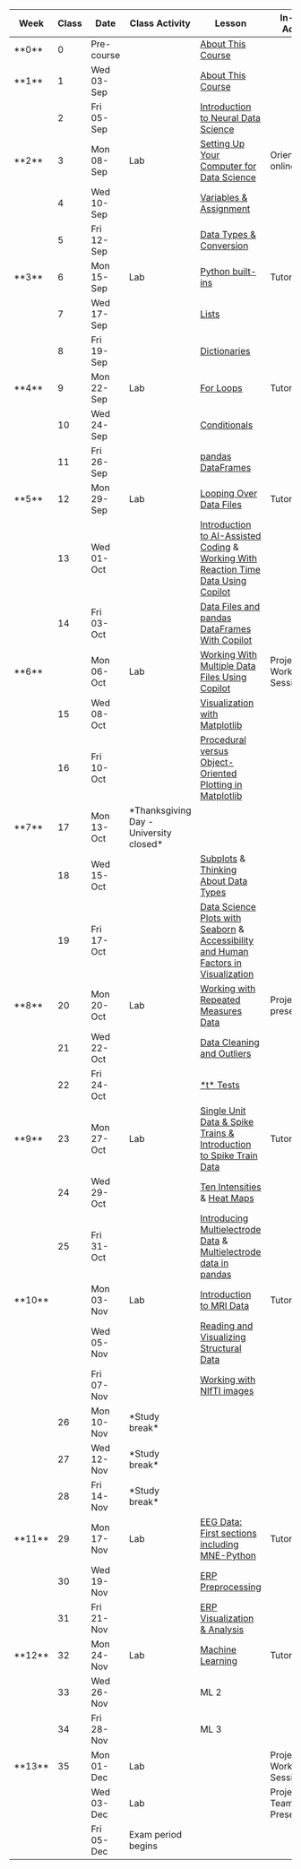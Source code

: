 | Week       | Class | Date       | Class Activity                           | Lesson                                                                                                                                                                                                          | In-Class Activity            | Work Due                  |
| ---------- | ----- | ---------- | ---------------------------------------- | --------------------------------------------------------------------------------------------------------------------------------------------------------------------------------------------------------------- | ---------------------------- | ------------------------- |
| \*\*0\*\*  | 0     | Pre-course |                                          | [About This Course](https://neuraldatascience.io/1/why.html)                                                                                                                                                    |                              |                           |
| \*\*1\*\*  | 1     | Wed 03-Sep |                                          | [About This Course](https://neuraldatascience.io/1-intro/why.html)                                                                                                                                              |                              |                           |
|            | 2     | Fri 05-Sep |                                          | [Introduction to Neural Data Science](https://neuraldatascience.io/2-nds/introduction.html)                                                                                                                     |                              | Quiz 1                    |
| \*\*2\*\*  | 3     | Mon 08-Sep | Lab                                      | [Setting Up Your Computer for Data Science](https://neuraldatascience.io/2b-setup/introduction.html)                                                                                                            | Orientation to online tools  |                           |
|            | 4     | Wed 10-Sep |                                          | [Variables & Assignment](https://neuraldatascience.io/3/variables-and-assignment.html)                                                                                                                          |                              |                           |
|            | 5     | Fri 12-Sep |                                          | [Data Types & Conversion](https://neuraldatascience.io/3/types-conversion.html)                                                                                                                                 |                              | Assignment 1              |
| \*\*3\*\*  | 6     | Mon 15-Sep | Lab                                      | [Python built-ins](https://neuraldatascience.io/3/built-in.html)                                                                                                                                                | Tutorial                     |                           |
|            | 7     | Wed 17-Sep |                                          | [Lists](https://neuraldatascience.io/3/lists.html)                                                                                                                                                              |                              |                           |
|            | 8     | Fri 19-Sep |                                          | [Dictionaries](https://neuraldatascience.io/3/dictionaries.html)                                                                                                                                                |                              | Assignment 2              |
| \*\*4\*\*  | 9     | Mon 22-Sep | Lab                                      | [For Loops](https://neuraldatascience.io/3/for-loops.html)                                                                                                                                                      | Tutorial                     |                           |
|            | 10    | Wed 24-Sep |                                          | [Conditionals](https://neuraldatascience.io/3/conditionals.html)                                                                                                                                                |                              |                           |
|            | 11    | Fri 26-Sep |                                          | [pandas DataFrames](https://neuraldatascience.io/3/pandas-dataframes.html)                                                                                                                                      |                              |                           |
| \*\*5\*\*  | 12    | Mon 29-Sep | Lab                                      | [Looping Over Data Files](https://neuraldatascience.io/3/looping-data-files.html)                                                                                                                               | Tutorial                     |                           |
|            | 13    | Wed 01-Oct |                                          | [Introduction to AI-Assisted Coding](https://neuraldatascience.io/3b-ai_assisted/introduction.html) & [Working With Reaction Time Data Using Copilot](https://neuraldatascience.io/3b-ai_assisted/rt_data.html) |                              |                           |
|            | 14    | Fri 03-Oct |                                          | [Data Files and pandas DataFrames With Copilot](https://neuraldatascience.io/3b-ai_assisted/pandas_copilot.html)                                                                                                |                              | Assignment 3              |
| \*\*6\*\*  |       | Mon 06-Oct | Lab                                      | [Working With Multiple Data Files Using Copilot](https://neuraldatascience.io/3b-ai_assisted/multi_data_files.html)                                                                                             | Project 1 Work/Q&A Session   |                           |
|            | 15    | Wed 08-Oct |                                          | [Visualization with Matplotlib](https://neuraldatascience.io/visualization/plotting.html)                                                                                                                       |                              |                           |
|            | 16    | Fri 10-Oct |                                          | [Procedural versus Object-Oriented Plotting in Matplotlib](https://neuraldatascience.io/visualization/proc_vs_oo.html)                                                                                          |                              |                           |
| \*\*7\*\*  | 17    | Mon 13-Oct | \*Thanksgiving Day - University closed\* |                                                                                                                                                                                                                 |                              |                           |
|            | 18    | Wed 15-Oct |                                          | [Subplots](https://neuraldatascience.io/visualization/subplots.html) & [Thinking About Data Types](https://neuraldatascience.io/visualization/plotting_types.html)                                              |                              |                           |
|            | 19    | Fri 17-Oct |                                          | [Data Science Plots with Seaborn](https://neuraldatascience.io/visualization/seaborn.html) & [Accessibility and Human Factors in Visualization](https://neuraldatascience.io/visualization/human_factors.html)  |                              | Project 1                 |
| \*\*8\*\*  | 20    | Mon 20-Oct | Lab                                      | [Working with Repeated Measures Data](https://neuraldatascience.io/5-eda/repeated_measures.html)                                                                                                                | Project team presentations   |                           |
|            | 21    | Wed 22-Oct |                                          | [Data Cleaning and Outliers](https://neuraldatascience.io/eda/data_cleaning.html)                                                                                                                               |                              |                           |
|            | 22    | Fri 24-Oct |                                          | [\*t\* Tests](https://neuraldatascience.io/eda/ttests.html)                                                                                                                                                     |                              | Project 1 Peer Assessment |
| \*\*9\*\*  | 23    | Mon 27-Oct | Lab                                      | [Single Unit Data & Spike Trains & Introduction to Spike Train Data](https://neuraldatascience.io/single_unit/introduction.html)                                                                                | Tutorial                     |                           |
|            | 24    | Wed 29-Oct |                                          | [Ten Intensities](https://neuraldatascience.io/single_unit/ten_intensities.html#) & [Heat Maps](https://neuraldatascience.io/single_unit/heat_maps.html)                                                        |                              |                           |
|            | 25    | Fri 31-Oct |                                          | [Introducing Multielectrode Data](https://neuraldatascience.io/single_unit/intro_multielec_data.html) & [Multielectrode data in pandas](https://neuraldatascience.io/single_unit/pandas_multielec.html)         |                              | Assignment 4              |
| \*\*10\*\* |       | Mon 03-Nov | Lab                                      | [Introduction to MRI Data](https://neuraldatascience.io/8-mri/introduction.html)                                                                                                                                | Tutorial                     |                           |
|            |       | Wed 05-Nov |                                          | [Reading and Visualizing Structural Data](https://neuraldatascience.io/8-mri/read_viz.html)                                                                                                                     |                              |                           |
|            |       | Fri 07-Nov |                                          | [Working with NIfTI images](https://neuraldatascience.io/8-mri/nifti.html)                                                                                                                                      |                              |                           |
|            | 26    | Mon 10-Nov | \*Study break\*                          |                                                                                                                                                                                                                 |                              |                           |
|            | 27    | Wed 12-Nov | \*Study break\*                          |                                                                                                                                                                                                                 |                              |                           |
|            | 28    | Fri 14-Nov | \*Study break\*                          |                                                                                                                                                                                                                 |                              | Assignment 5              |
| \*\*11\*\* | 29    | Mon 17-Nov | Lab                                      | [EEG Data: First sections including MNE-Python](https://neuraldatascience.io/eeg/introduction.html)                                                                                                             | Tutorial                     |                           |
|            | 30    | Wed 19-Nov |                                          | [ERP Preprocessing](https://neuraldatascience.io/eeg/erp_preprocessing)                                                                                                                                         |                              |                           |
|            | 31    | Fri 21-Nov |                                          | [ERP Visualization & Analysis](https://neuraldatascience.io/eeg/erp_vis_analysis)                                                                                                                               |                              |                           |
| \*\*12\*\* | 32    | Mon 24-Nov | Lab                                      | [Machine Learning](https://neuraldatascience.io/machine_learning/introduction.html)                                                                                                                             | Tutorial                     |                           |
|            | 33    | Wed 26-Nov |                                          | ML 2                                                                                                                                                                                                            |                              |                           |
|            | 34    | Fri 28-Nov |                                          | ML 3                                                                                                                                                                                                            |                              |                           |
| \*\*13\*\* | 35    | Mon 01-Dec | Lab                                      |                                                                                                                                                                                                                 | Project 2 Work/Q&A Session   | Project 2                 |
|            |       | Wed 03-Dec | Lab                                      |                                                                                                                                                                                                                 | Project 2 Team Presentations |                           |
|            |       | Fri 05-Dec | Exam period begins                       |                                                                                                                                                                                                                 |                              | Project 2 Peer Assessment |